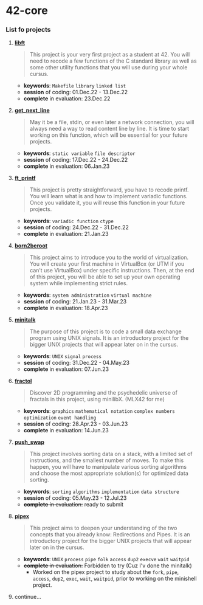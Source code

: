 # 42-core

### List fo projects

1. [**libft**](https://github.com/san-ghun/42-core/tree/main/libft)

   > This project is your very first project as a student at 42. You will need to recode a few functions of the C standard library as well as some other utility functions that you will use during your whole cursus.

   - **keywords**: `Makefile` `library` `linked list`
   - **session** of coding: 01.Dec.22 - 13.Dec.22
   - **complete** in evaluation: 23.Dec.22

1. [**get_next_line**](https://github.com/san-ghun/42-core/tree/main/get_next_line)

   > May it be a file, stdin, or even later a network connection, you will always need a way to read content line by line. It is time to start working on this function, which will be essential for your future projects.

   - **keywords**: `static variable` `file descriptor`
   - **session** of coding: 17.Dec.22 - 24.Dec.22
   - **complete** in evaluation: 06.Jan.23

1. [**ft_printf**](https://github.com/san-ghun/42-core/tree/main/ft_printf)

   > This project is pretty straightforward, you have to recode printf. You will learn what is and how to implement variadic functions. Once you validate it, you will reuse this function in your future projects.

   - **keywords**: `variadic function` `ctype`
   - **session** of coding: 24.Dec.22 - 31.Dec.22
   - **complete** in evaluation: 21.Jan.23

1. [**born2beroot**](https://github.com/san-ghun/42-core/tree/main/born2beroot)

   > This project aims to introduce you to the world of virtualization. You will create your first machine in VirtualBox (or UTM if you can’t use VirtualBox) under specific instructions. Then, at the end of this project, you will be able to set up your own operating system while implementing strict rules.

   - **keywords**: `system administration` `virtual machine`
   - **session** of coding: 21.Jan.23 - 31.Mar.23
   - **complete** in evaluation: 18.Apr.23

1. [**minitalk**](https://github.com/san-ghun/42-core/tree/main/minitalk)

   > The purpose of this project is to code a small data exchange program using UNIX signals. It is an introductory project for the bigger UNIX projects that will appear later on in the cursus.

   - **keywords**: `UNIX` `signal` `process`
   - **session** of coding: 31.Dec.22 - 04.May.23
   - **complete** in evaluation: 07.Jun.23

1. [**fractol**](https://github.com/san-ghun/42-core/tree/main/fractol)

   > Discover 2D programming and the psychedelic universe of fractals in this project, using minilibX. (MLX42 for me)

   - **keywords**: `graphics` `mathematical notation` `complex numbers` `optimization` `event handling`
   - **session** of coding: 28.Apr.23 - 03.Jun.23
   - **complete** in evaluation: 14.Jun.23

1. [**push_swap**](https://github.com/san-ghun/42-core/tree/main/push_swap)

   > This project involves sorting data on a stack, with a limited set of instructions, and the smallest number of moves. To make this happen, you will have to manipulate various sorting algorithms and choose the most appropriate solution(s) for optimized data sorting.

   - **keywords**: `sorting` `algorithms` `implementation` `data structure`
   - **session** of coding: 05.May.23 - 12.Jul.23
   - ~~**complete** in evaluation:~~ ready to submit

1. [**pipex**](https://github.com/san-ghun/42-core/tree/main/pipex)

   > This project aims to deepen your understanding of the two concepts that you already know: Redirections and Pipes. It is an introductory project for the bigger UNIX projects that will appear later on in the cursus.

   - **keywords**: `UNIX` `process` `pipe` `folk` `access` `dup2` `execve` `wait` `waitpid`
   - ~~**complete** in evaluation:~~ Forbidden to try (Cuz I'v done the minitalk)
     - Worked on the pipex project to study about the `fork`, `pipe`, `access`, `dup2`, `exec`, `wait`, `waitpid`, prior to working on the minishell project.

1. continue...
